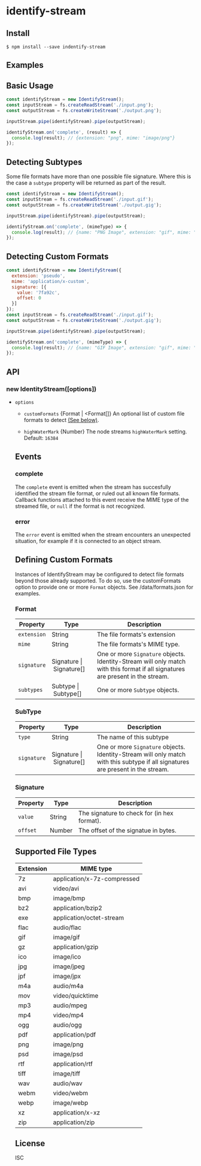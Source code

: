 # identify-stream

## Install

```
$ npm install --save indentify-stream
```

## Examples

## Basic Usage

```js
const identifyStream = new IdentifyStream();
const inputStream = fs.createReadStream('./input.png');
const outputStream = fs.createWriteStream('./output.png');

inputStream.pipe(identifyStream).pipe(outputStream);

identifyStream.on('complete', (result) => {
  console.log(result); // {extension: "png", mime: "image/png"}
});
```

## Detecting Subtypes

Some file formats have more than one possible file signature. Where this is the case a `subtype` property will be returned as part of the result.

```js
const identifyStream = new IdentifyStream();
const inputStream = fs.createReadStream('./input.gif');
const outputStream = fs.createWriteStream('./output.gig');

inputStream.pipe(identifyStream).pipe(outputStream);

identifyStream.on('complete', (mimeType) => {
  console.log(result); // {name: "PNG Image", extension: "gif", mime: "image/gif", subtype: "87a"}
});
```

## Detecting Custom Formats

```js
const identifyStream = new IdentifyStream({
  extension: 'pseudo',
  mime: 'application/x-custom',
  signature: [{
    value: '7fa92c',
    offset: 0
  }]
});
const inputStream = fs.createReadStream('./input.gif');
const outputStream = fs.createWriteStream('./output.gig');

inputStream.pipe(identifyStream).pipe(outputStream);

identifyStream.on('complete', (mimeType) => {
  console.log(result); // {name: "GIF Image", extension: "gif", mime: "image/gif", subtype: "87a"}
});
```

## API

### new IdentityStream([options])

* `options` <Object>
  - `customFormats` {Format | <Format[]} An optional list of custom file formats to detect [(See below)](#defining-custom-formats).

  - `highWaterMark` {Number} The node streams `highWaterMark` setting. Default: `16384`

## Events

### complete

The `complete` event is emitted when the stream has succesfully identified the stream file format, or ruled out all known file formats. Callback functions attached to this event receive the MIME type of the streamed file, or `null` if the format is not recognized.

### error

The `error` event is emitted when the stream encounters an unexpected situation, for example if it is connected to an object stream.

## Defining Custom Formats

Instances of IdentifyStream may be configured to detect file formats beyond those already supported. To do so, use the customFormats option to provide one or more `Format` objects. See /data/formats.json for examples.

### Format

Property    | Type                               | Description
------------|------------------------------------|-------------
`extension` | String                             | The file formats's extension
`mime`      | String                             | The file formats's MIME type.
`signature` | Signature&nbsp;\|&nbsp;Signature[] | One or more `Signature` objects. Identity-Stream will only match with this format if all signatures are present in the stream.
`subtypes`  | Subtype&nbsp;\|&nbsp;Subtype[]     | One or more `Subtype` objects.

### SubType

Property    | Type                               | Description
------------|------------------------------------|-------------
`type`      | String                             | The name of this subtype
`signature` | Signature&nbsp;\|&nbsp;Signature[] | One or more `Signature` objects. Identity-Stream will only match with this subtype if all signatures are present in the stream.

### Signature

| Property | Type   | Description |
|----------|--------|-------------|
| `value`  | String | The signature to check for (in hex format).
| `offset` | Number | The offset of the signatue in bytes.

## Supported File Types

Extension | MIME type
----------|----------------------------
7z        | application/x-7z-compressed
avi       | video/avi
bmp       | image/bmp
bz2       | application/bzip2
exe       | application/octet-stream
flac      | audio/flac
gif       | image/gif
gz        | application/gzip
ico       | image/ico
jpg       | image/jpeg
jpf       | image/jpx
m4a       | audio/m4a
mov       | video/quicktime
mp3       | audio/mpeg
mp4       | video/mp4
ogg       | audio/ogg
pdf       | application/pdf
png       | image/png
psd       | image/psd
rtf       | application/rtf
tiff      | image/tiff
wav       | audio/wav
webm      | video/webm
webp      | image/webp
xz        | application/x-xz
zip       | application/zip

## License

ISC
